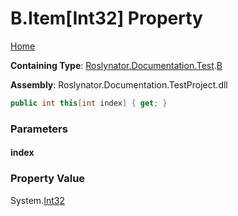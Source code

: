 <a name="_top"></a>

# B\.Item\[Int32\] Property

[Home](../../../../../README.md#_top)

**Containing Type**: [Roslynator.Documentation.Test](../../README.md#_top)\.[B](../README.md#_top)

**Assembly**: Roslynator\.Documentation\.TestProject\.dll

```csharp
public int this[int index] { get; }
```

### Parameters

#### index

### Property Value

System\.[Int32](https://docs.microsoft.com/en-us/dotnet/api/system.int32)

